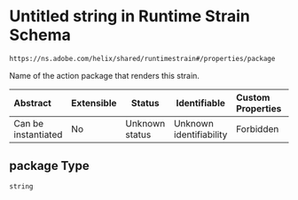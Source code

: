 # Untitled string in Runtime Strain Schema

```txt
https://ns.adobe.com/helix/shared/runtimestrain#/properties/package
```

Name of the action package that renders this strain.


| Abstract            | Extensible | Status         | Identifiable            | Custom Properties | Additional Properties | Access Restrictions | Defined In                                                                      |
| :------------------ | ---------- | -------------- | ----------------------- | :---------------- | --------------------- | ------------------- | ------------------------------------------------------------------------------- |
| Can be instantiated | No         | Unknown status | Unknown identifiability | Forbidden         | Allowed               | none                | [runtimestrain.schema.json\*](runtimestrain.schema.json "open original schema") |

## package Type

`string`
